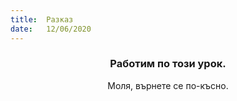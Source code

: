 ```yaml
---
title:  Разказ
date:   12/06/2020
---
```


### <center>Работим по този урок.</center>
<center>Моля, върнете се по-късно.</center>